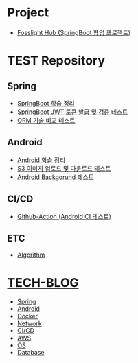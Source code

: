 # Project
* [Fosslight Hub (SpringBoot 협업 프로젝트)](https://six-mass-051.notion.site/Fosslight-Hub-c7259bb3917346fbaa8d51c1c89fb946)

# TEST Repository
## Spring
* [SpringBoot 학습 정리](https://github.com/Gseungmin/Doyouknow)
* [SpringBoot JWT 토큰 발급 및 검증 테스트](https://github.com/Gseungmin/JWTStudy)
* [ORM 기술 비교 테스트](https://github.com/Gseungmin/DataAccessRepository)
## Android
* [Android 학습 정리](https://github.com/Gseungmin/UmcAndroid)
* [S3 이미지 업로드 및 다운로드 테스트](https://github.com/Gseungmin/S3TEST)
* [Android Backgorund 테스트](https://github.com/Gseungmin/AndroidBackgroundStudy)
## CI/CD
* [Github-Action (Android CI 테스트)](https://github.com/Gseungmin/Github-Action)
## ETC
* [Algorithm](https://github.com/Gseungmin/Algorithm)

# [TECH-BLOG](https://six-mass-051.notion.site/b7c21103db2c4e79b33c91b7386a3a65?v=8a635477f98e4b8dbd7cc438d4dd81a7)
* [Spring](https://six-mass-051.notion.site/dd98865bb5d94dc6bf0c6510a932a9b8?v=f294f6f5a06a45e99aa820f6cee3b3d2)
* [Android](https://six-mass-051.notion.site/Android-c9cb99610e4b4741b3006199fb74d0d6)
* [Docker](https://six-mass-051.notion.site/Docker-7ada4d8e5aef49e697054600c7af6457)
* [Network](https://six-mass-051.notion.site/9f31dcd5139e4b1596be6f937ec9beb4)
* [CI/CD](https://six-mass-051.notion.site/ad62fe6ebe8b43ffa7f863a3b8e7a239?v=c6a14b80fa524a0eb62f26d60649f83f)
* [AWS](https://six-mass-051.notion.site/AWS-622f5025d3db4f1cb606047965d0f46e)
* [OS]()
* [Database]()
